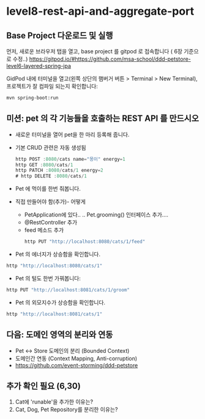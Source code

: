 # level8-rest-api-and-aggregate-port

## Base Project 다운로드 및 실행
먼저, 새로운 브라우저 탭을 열고, base project 를 gitpod 로 접속합니다
( 6장 기준으로 수정..)
https://gitpod.io/#https://github.com/msa-school/ddd-petstore-level6-layered-spring-jpa

GidPod 내에 터미널을 열고(왼쪽 상단의 햄버거 버튼 > Terminal > New Terminal), 프로젝트가 잘 컴파일 되는지 확인합니다:
```  bash
mvn spring-boot:run
```

## 미션: pet 의 각 기능들을 호출하는 REST API 를 만드시오

- 새로운 터미널을 열어 pet을 한 마리 등록해 줍니다.
- 기본 CRUD 관련은 자동 생성됨
    ``` javascript
    http POST :8080/cats name="몽이" energy=1
    http GET :8080/cats/1
    http PATCH :8080/cats/1 energy=2
    # http DELETE :8080/cats/1 
    ```

- Pet 에 먹이를 한번 줘봅니다.
- 직접 만들어야 함(추가)- 어떻게
  - PetApplication에 있다..  .. Pet.grooming()  인터페이스 추가....
  - @RestController 추가
  - feed 메소드 추가
    ```javascript
    http PUT "http://localhost:8080/cats/1/feed"
    ```

- Pet 의 에너지가 상승함을 확인합니다.
```javascript
http "http://localhost:8080/cats/1"
```

- Pet 의 털도 한번 가꿔봅니다:
```javascript
http PUT "http://localhost:8081/cats/1/groom"
```


- Pet 의 외모지수가 상승함을 확인합니다.
```javascript
http "http://localhost:8081/cats/1"
```

## 다음: 도메인 영역의 분리와 연동
- Pet <-> Store 도메인의 분리 (Bounded Context)
- 도메인간 연동 (Context Mapping, Anti-corruption)
- https://github.com/event-storming/ddd-petstore


## 추가 확인 필요 (6,30)
1. Cat에 'runable'을 추가한 이유는?
2. Cat, Dog, Pet Repository를 분리한 이유는? 